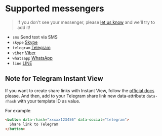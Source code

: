 # Supported messengers

> If you don't see your messenger, please [let us know](https://github.com/koddr/goodshare.js/issues/new) and we'll try to add it!

- `sms` Send text via SMS
- `skype` [Skype](https://skype.com)
- `telegram` [Telegram](https://telegram.org)
- `viber` [Viber](http://www.viber.com)
- `whatsapp` [WhatsApp](http://www.whatsapp.com)
- `line` [LINE](http://line.me/en/)

## Note for Telegram Instant View

If you want to create share links with Instant View, follow the [official docs](https://instantview.telegram.org/docs) please. And then, add to your Telegram share link new data-attribute `data-rhash` with your template ID as value.

For example:

```html
<button data-rhash="xxxxx123456" data-social="telegram">
  Share link to Telegram
</button>
```
